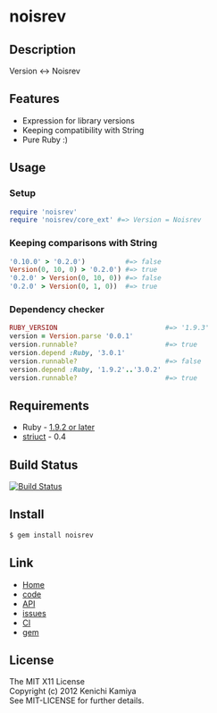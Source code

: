 noisrev
========

Description
-----------

Version <-> Noisrev

Features
--------

* Expression for library versions
* Keeping compatibility with String
* Pure Ruby :)

Usage
-----

### Setup

```ruby
require 'noisrev'
require 'noisrev/core_ext' #=> Version = Noisrev
```

### Keeping comparisons with String

```ruby
'0.10.0' > '0.2.0')          #=> false
Version(0, 10, 0) > '0.2.0') #=> true
'0.2.0' > Version(0, 10, 0)) #=> false
'0.2.0' > Version(0, 1, 0))  #=> true
```

### Dependency checker

```ruby
RUBY_VERSION                           #=> '1.9.3'
version = Version.parse '0.0.1'
version.runnable?                      #=> true
version.depend :Ruby, '3.0.1'
version.runnable?                      #=> false
version.depend :Ruby, '1.9.2'..'3.0.2'
version.runnable?                      #=> true
```

Requirements
-------------

* Ruby - [1.9.2 or later](http://travis-ci.org/#!/kachick/noisrev)
* [striuct](https://github.com/kachick/striuct) - 0.4

Build Status
-------------

[![Build Status](https://secure.travis-ci.org/kachick/noisrev.png)](http://travis-ci.org/kachick/noisrev)

Install
-------

```bash
$ gem install noisrev
```

Link
----

* [Home](http://kachick.github.com/noisrev/)
* [code](https://github.com/kachick/noisrev)
* [API](http://kachick.github.com/noisrev/yard/frames.html)
* [issues](https://github.com/kachick/noisrev/issues)
* [CI](http://travis-ci.org/#!/kachick/noisrev)
* [gem](https://rubygems.org/gems/noisrev)

License
--------

The MIT X11 License  
Copyright (c) 2012 Kenichi Kamiya  
See MIT-LICENSE for further details.
